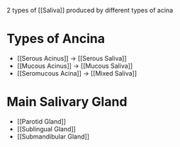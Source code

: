 2 types of [[Saliva]] produced by different types of acina

# Types of Ancina
- [[Serous Acinus]] -> [[Serous Saliva]] 
- [[Mucous Acinus]] -> [[Mucous Saliva]]
- [[Seromucous Acina]] -> [[Mixed Saliva]]

# Main Salivary Gland
- [[Parotid Gland]]
- [[Sublingual Gland]]
- [[Submandibular Gland]]